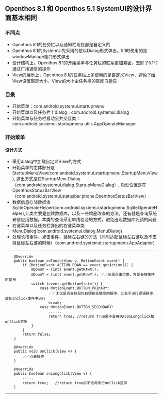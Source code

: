 ## Openthos 8.1 和 Openthos 5.1 SystemUI的设计界面基本相同

### 不同点
 - Openthos 8.1的任务栏以及通知栏现在都是自定义的
 - Openthos 8.1的SystemUI先采用的是以Dialog形式弹出，5.1时使用的是windowManage窗口形式弹出
 - 设计结构上，Openthos 8.1的开始菜单与任务栏的联系更加紧密，去除了5.1时通过广播通信的操作
 - View的展示上，Openthos 8.1的任务栏上多使用的是自定义View，避免了给View设置固定大小，View的大小由任务栏的高度自适应
 
### 目录
  - 开始菜单：com.android.systemui.startupmenu
  - 开始菜单以及任务栏上dialog：com.android.systemui.dialog
  - 开始菜单与任务栏启动公共交互类：com.android.systemui.startupmenu.utils.AppOperateManager
  
### 开始菜单

#### 设计方式
  - 采用dialog中加载自定义View的方式
  - 开始菜单的主体部分是StartupMenuView(com.android.systemui.startupmenu.StartupMenuView),
     弹出方式是在StartupMenuDialog（com.android.systemui.dialog.StartupMenuDialog）,
     启动位置是在OpenthosStatusBarView（com.android.systemui.statusbar.phone.OpenthosStatusBarView）.
  -  数据信息存储数据库SqliteOperateHelper(com.android.systemui.startupmenu.SqliteOperateHelper),此类主要是创建数据库，以及一些增删改查的方法。还有就是查询系统安装应用数据。本类的查询采用单线程池的方式，避免出现数据库死锁的问题
  - 右键菜单以及任务栏弹出的右键菜单类MenuDialog(com.android.systemui.dialog.MenuDialog)
  - 处理长按事件，点击事件，鼠标左右键的方法（同时适配鼠标左右键以及不支持鼠标左右键的时候）（com.android.systemui.startupmenu.AppAdapter）
  
  ***
  
        @Override
        public boolean onTouch(View v, MotionEvent event) {
            if (MotionEvent.ACTION_DOWN == event.getAction()) {
                mDownX = (int) event.getRawX();
                mDownY = (int) event.getRawY(); ／／记录点击位置，方便长按事件时使用
                switch (event.getButtonState()) {
                    case MotionEvent.BUTTON_PRIMARY:
                        ／／无论是否支持鼠标右键都会触发的操作，此处不进行逻辑操作，放到onclick事件中进行
                        break;
                    case MotionEvent.BUTTON_SECONDARY:
                        ......
                        return true; //return true后不会再执行onLongClick和onClick监听
                }
            }
            return false;
        }

        @Override
        public void onClick(View v) {
            ／／点击操作
        }

        @Override
        public boolean onLongClick(View v) {
            .....
            return true;   //return true后不会再执行onClick监听
        }
  ***
